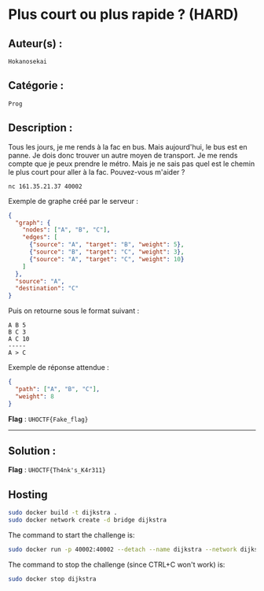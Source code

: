 # Plus court ou plus rapide ? (HARD)

## Auteur(s) :

`Hokanosekai`

## Catégorie : 

`Prog`

## Description :

Tous les jours, je me rends à la fac en bus. Mais aujourd'hui, le bus est en panne. Je dois donc trouver un autre moyen de transport. Je me rends compte que je peux prendre le métro. Mais je ne sais pas quel est le chemin le plus court pour aller à la fac. Pouvez-vous m'aider ?

`nc 161.35.21.37 40002`

Exemple de graphe créé par le serveur :

```json
{
  "graph": {
    "nodes": ["A", "B", "C"],
    "edges": [
      {"source": "A", "target": "B", "weight": 5},
      {"source": "B", "target": "C", "weight": 3},
      {"source": "A", "target": "C", "weight": 10}
    ]
  },
  "source": "A",
  "destination": "C"
}
```

Puis on retourne sous le format suivant :

```text
A B 5
B C 3
A C 10
-----
A > C
```

Exemple de réponse attendue :

```json
{
  "path": ["A", "B", "C"],
  "weight": 8
}
```

**Flag** : `UHOCTF{Fake_flag}`

---

## Solution :


**Flag** : `UHOCTF{Th4nk's_K4r311}`

## Hosting

```bash
sudo docker build -t dijkstra .
sudo docker network create -d bridge dijkstra
```

The command to start the challenge is:

```bash
sudo docker run -p 40002:40002 --detach --name dijkstra --network dijkstra dijkstra:latest
```

The command to stop the challenge (since CTRL+C won't work) is:

```bash
sudo docker stop dijkstra
```